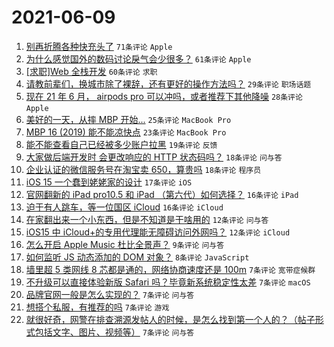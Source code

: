 # 2021-06-09

1. [别再折腾各种快充头了](https://www.v2ex.com/t/782291) `71条评论` `Apple`
1. [为什么感觉国外的数码讨论戾气会少很多？](https://www.v2ex.com/t/782317) `61条评论` `Apple`
1. [[求职]Web 全栈开发](https://www.v2ex.com/t/782290) `60条评论` `求职`
1. [请教前辈们，换城市除了裸辞，还有更好的操作方法吗？](https://www.v2ex.com/t/782313) `29条评论` `职场话题`
1. [现在 21 年 6 月， airpods pro 可以冲吗，或者推荐下其他降噪](https://www.v2ex.com/t/782310) `28条评论` `Apple`
1. [美好的一天，从摔 MBP 开始...](https://www.v2ex.com/t/782320) `25条评论` `MacBook Pro`
1. [MBP 16 (2019) 能不能凉快点](https://www.v2ex.com/t/782299) `23条评论` `MacBook Pro`
1. [能不能查看自己已经被多少账户拉黑](https://www.v2ex.com/t/782294) `19条评论` `反馈`
1. [大家做后端开发时 会更改响应的 HTTP 状态码吗？](https://www.v2ex.com/t/782322) `18条评论` `问与答`
1. [企业认证的微信服务号在淘宝卖 650，算贵吗](https://www.v2ex.com/t/782321) `18条评论` `程序员`
1. [iOS 15 一个蠢到姥姥家的设计](https://www.v2ex.com/t/782300) `17条评论` `iOS`
1. [官网翻新的 iPad pro10.5 和 iPad （第六代）如何选择？](https://www.v2ex.com/t/782323) `16条评论` `iPad`
1. [迫于有人跳车，等一位国区 iCloud](https://www.v2ex.com/t/782293) `16条评论` `iCloud`
1. [在家翻出来一个小东西，但是不知道是干啥用的](https://www.v2ex.com/t/782337) `12条评论` `问与答`
1. [iOS15 中 iCloud+的专用代理能无障碍访问外网吗？](https://www.v2ex.com/t/782305) `12条评论` `iCloud`
1. [怎么开启 Apple Music 杜比全景声？](https://www.v2ex.com/t/782338) `9条评论` `问与答`
1. [如何监听 JS 动态添加的 DOM 对象？](https://www.v2ex.com/t/782350) `8条评论` `JavaScript`
1. [墙里超 5 类网线 8 芯都是通的，网络协商速度还是 100m](https://www.v2ex.com/t/782352) `7条评论` `宽带症候群`
1. [不升级可以直接体验新版 Safari 吗？毕竟新系统稳定性太差](https://www.v2ex.com/t/782342) `7条评论` `macOS`
1. [品牌官网一般是怎么实现的？](https://www.v2ex.com/t/782325) `7条评论` `问与答`
1. [想搭个私服，有推荐的吗](https://www.v2ex.com/t/782319) `7条评论` `游戏`
1. [就很好奇，网警在排查溯源发帖人的时候，是怎么找到第一个人的？（帖子形式包括文字、图片、视频等）](https://www.v2ex.com/t/782302) `7条评论` `问与答`
